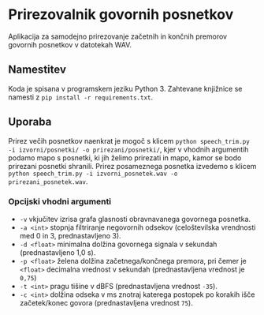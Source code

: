# Prirezovalnik govornih posnetkov

Aplikacija za samodejno prirezovanje začetnih in končnih premorov govornih posnetkov v datotekah WAV.

## Namestitev

Koda je spisana v programskem jeziku Python 3. Zahtevane knjižnice se namesti z ```pip install -r requirements.txt```.
<!---
V izogib težavam pri namestitvi zahtevanih programskih knjižnic sta pripravljeni izvršljivi datoteki za okolje [Windows](https://unilj-my.sharepoint.com/:u:/g/personal/janezkrfe_fe1_uni-lj_si/EZNE4FE9vHlErIyNJI7MmboBDRC2fjsmiouwnVN1gal36g?e=myZSo4) in [Linux](https://unilj-my.sharepoint.com/:u:/g/personal/janezkrfe_fe1_uni-lj_si/ERn_1ke8rhJDs35dFGoRV6UBoRM8spPcX4BR8TEDmj7fJQ?e=we7aCz), ki ne potrebujeta namestitve knjižnic. Izvršljva datoteka se nahaja znotraj stisnjene mape na prejšnji povezavi in se je ne sme premikati napram ostalim knjižnicam v mapi. Po razširitvi mape .zip, izvršljivo datoteko v okolju Windows kličemo z ukazom ```speech_trim.exe <vhodni argumenti>```, v okolju Linux pa z ```./speech_trim <vhodni argumenti>```, pri čemer so vodni argumenti enaki kot pri klicu Python skripte, opisanem v nadaljevanju.
-->
## Uporaba

Prirez večih posnetkov naenkrat je mogoč s klicem ```python speech_trim.py -i izvorni/posnetki/ -o prirezani/posnetki/```, kjer v vhodnih argumentih podamo mapo s posnetki, ki jih želimo prirezati in mapo, kamor se bodo prirezani posnetki shranili. Prirez posameznega posnetka izvedemo s klicem  ```python speech_trim.py -i izvorni_posnetek.wav -o prirezani_posnetek.wav```.

### Opcijski vhodni argumenti

* ```-v``` vkjučitev izrisa grafa glasnosti obravnavanega govornega posnetka.
* ```-a <int>``` stopnja filtriranje negovornih odsekov (celoštevilska vrendnosti med 0 in 3, prednastavljeno 3).
* ```-d <float>``` minimalna dolžina govornega signala v sekundah (prednastavljeno 1,0 s).
* ```-p <float>``` želena dolžina začetnega/končnega premora, pri čemer je ```<float>``` decimalna vrednost v sekundah (prednastavljena vrednost je ```0,75```)
* ```-t <int>``` pragu tišine v dBFS (prednastavljena vrednost ```-35```). 
* ```-c <int>``` dolžina odseka v ms znotraj katerega postopek po korakih išče začetek/konec govora (prednastavljena vrednost ```75```).
